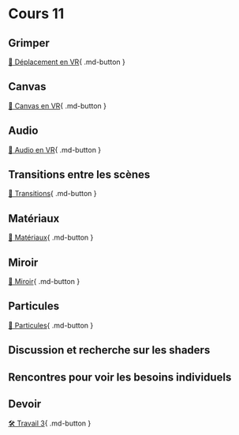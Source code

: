 # Cours 11

## Grimper
[📝 Déplacement en VR](unity/deplacement_vr.html#grimper){ .md-button }   
      
## Canvas 
[📝 Canvas en VR](unity/UI.html#canvas-en-vr){ .md-button }     

## Audio
[📝 Audio en VR](unity/audio_vr.md){ .md-button }     

## Transitions entre les scènes
[📝 Transitions](unity/transitions.md){ .md-button }     

## Matériaux
[📝 Matériaux](unity/materiaux.md){ .md-button }     

## Miroir
[📝 Miroir](unity/miroir.md){ .md-button }   

## Particules
[📝 Particules](unity/particules.md){ .md-button }   
      
## Discussion et recherche sur les shaders
      
## Rencontres pour voir les besoins individuels   

## Devoir
[🛠️ Travail 3](./consignes/travail3.md){ .md-button } 


